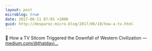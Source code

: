 ```yaml
---
layout: post
microblog: true
date: 2017-06-11 07:03 +1000
guid: http://desparoz.micro.blog/2017/06/10/how-a-tv.html
---
```

🔗 How a TV Sitcom Triggered the Downfall of Western Civilization — [medium.com/@thatdavi...](https://medium.com/@thatdavidhopkins/how-a-tv-sitcom-triggered-the-downfall-of-western-civilization-336e8ccf7dd0)
